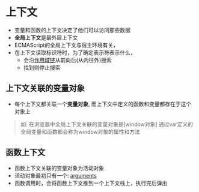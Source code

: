 # 上下文

- 变量和函数的上下文决定了他们可以访问那些数据
- **全局上下文**是最外层上下文
- ECMAScript的全局上下文与宿主环境有关，
- 在上下文读取标识符时，为了确定表示符表示什么，
  - 会沿[作用域链](JavaScript_Scope_Chain.md)从前向后(从内往外)搜索
  - 找到则停止搜索

## 上下文关联的变量对象

- 每个上下文都关联一个**变量对象**, 而上下文中定义的函数和变量都存在于这个对象上

> 如: 在浏览器中全局上下文关联的变量对象是[window对象]
> 通过var定义的全局变量和函数都会称为window对象的属性和方法

## 函数上下文

- 函数上下文关联的变量对象为活动对象
- 活动对象最初只有一个: [arguments](JavaScript_Arguments_Object.md)
- 函数调用时，会将函数上下文推到一个上下文栈上，执行完后弹出
